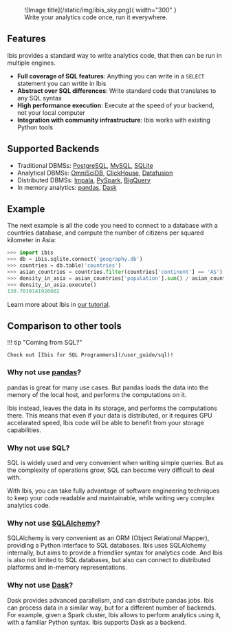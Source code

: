 <figure markdown> 
  ![Image title](/static/img/ibis_sky.png){ width="300" }
  <figcaption>Write your analytics code once, run it everywhere.</figcaption>
</figure>

## Features

Ibis provides a standard way to write analytics code, that then can be run in
multiple engines.

- **Full coverage of SQL features**: Anything you can write in a `SELECT` statement you can wrtite in Ibis
- **Abstract over SQL differences**: Write standard code that translates to any SQL syntax
- **High performance execution**: Execute at the speed of your backend, not your local computer
- **Integration with community infrastructure**: Ibis works with existing Python tools

## Supported Backends

- Traditional DBMSs: [PostgreSQL](/backends/postgres), [MySQL](/backends/mysql), [SQLite](/backends/sqlite)
- Analytical DBMSs: [OmniSciDB](/backends/omnisci), [ClickHouse](/backends/clickhouse), [Datafusion](/backends/datafusion)
- Distributed DBMSs: [Impala](/backends/impala), [PySpark](/backends/pyspark), [BigQuery](/backends/bigquery)
- In memory analytics: [pandas](/backends/pandas), [Dask](/backends/dask)

## Example

The next example is all the code you need to connect to a database with a
countries database, and compute the number of citizens per squared kilometer in Asia:

```python
>>> import ibis
>>> db = ibis.sqlite.connect('geography.db')
>>> countries = db.table('countries')
>>> asian_countries = countries.filter(countries['continent'] == 'AS')
>>> density_in_asia = asian_countries['population'].sum() / asian_countries['area_km2'].sum()
>>> density_in_asia.execute()
130.7019141926602
```

Learn more about Ibis in [our tutorial](/tutorial/01-Introduction-to-Ibis).

## Comparison to other tools

!!! tip "Coming from SQL?"

    Check out [Ibis for SQL Programmers](/user_guide/sql)!

### Why not use [pandas](https://pandas.pydata.org/)?

pandas is great for many use cases. But pandas loads the data into the
memory of the local host, and performs the computations on it.

Ibis instead, leaves the data in its storage, and performs the computations
there. This means that even if your data is distributed, or it requires
GPU accelarated speed, Ibis code will be able to benefit from your storage
capabilities.

### Why not use SQL?

SQL is widely used and very convenient when writing simple queries. But as
the complexity of operations grow, SQL can become very difficult to deal with.

With Ibis, you can take fully advantage of software engineering techniques to
keep your code readable and maintainable, while writing very complex analytics
code.

### Why not use [SQLAlchemy](https://www.sqlalchemy.org/)?

SQLAlchemy is very convenient as an ORM (Object Relational Mapper), providing
a Python interface to SQL databases. Ibis uses SQLAlchemy internally, but aims
to provide a friendlier syntax for analytics code. And Ibis is also not limited
to SQL databases, but also can connect to distributed platforms and in-memory
representations.

### Why not use [Dask](https://dask.org/)?

Dask provides advanced parallelism, and can distribute pandas jobs. Ibis can
process data in a similar way, but for a different number of backends. For
example, given a Spark cluster, Ibis allows to perform analytics using it,
with a familiar Python syntax. Ibis supports Dask as a backend.
